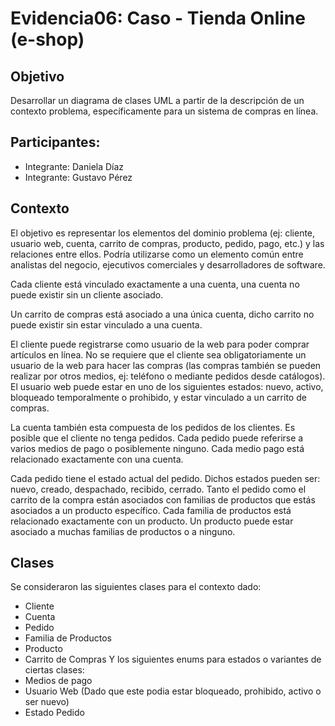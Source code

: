 # Evidencia06: Caso - Tienda Online (e-shop)

## Objetivo
Desarrollar un diagrama de clases UML a partir de la descripción de un contexto problema, específicamente para un sistema de compras en línea.

## Participantes:
- Integrante: Daniela Díaz
- Integrante: Gustavo Pérez

## Contexto
El objetivo es representar los elementos del dominio problema (ej: cliente, usuario web, cuenta, carrito de compras, producto, pedido, pago, etc.) y las relaciones entre ellos. Podría utilizarse como un elemento común entre analistas del negocio, ejecutivos comerciales y desarrolladores de software.

Cada cliente está vinculado exactamente a una cuenta, una cuenta no puede existir sin un cliente asociado.

Un carrito de compras está asociado a una única cuenta, dicho carrito no puede existir sin estar vinculado a una cuenta.

El cliente puede registrarse como usuario de la web para poder comprar artículos en línea. No se requiere que el cliente sea obligatoriamente un usuario de la web para hacer las compras (las compras también se pueden realizar por otros medios, ej: teléfono o mediante pedidos desde catálogos). El usuario web puede estar en uno de los siguientes estados: nuevo, activo, bloqueado temporalmente o prohibido, y estar vinculado a un carrito de compras.

La cuenta también esta compuesta de los pedidos de los clientes. Es posible que el cliente no tenga pedidos. Cada pedido puede referirse a varios medios de pago o posiblemente ninguno. Cada medio pago está relacionado exactamente con una cuenta.


Cada pedido tiene el estado actual del pedido. Dichos estados pueden ser: nuevo, creado, despachado, recibido, cerrado. Tanto el pedido como el carrito de la compra están asociados con familias de productos que estás asociados a un producto específico. Cada familia de productos está relacionado exactamente con un producto. Un producto puede estar asociado a muchas familias de productos o a ninguno.

## Clases
Se consideraron las siguientes clases para el contexto dado:
- Cliente
- Cuenta
- Pedido
- Familia de Productos
- Producto
- Carrito de Compras
Y los siguientes enums para estados o variantes de ciertas clases:
- Medios de pago
- Usuario Web (Dado que este podia estar bloqueado, prohibido, activo o ser nuevo)
- Estado Pedido

